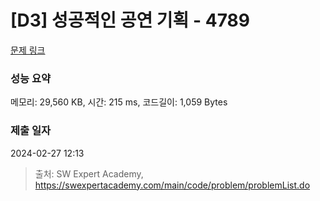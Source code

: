 # [D3] 성공적인 공연 기획 - 4789 

[문제 링크](https://swexpertacademy.com/main/code/problem/problemDetail.do?contestProbId=AWS2dSgKA8MDFAVT) 

### 성능 요약

메모리: 29,560 KB, 시간: 215 ms, 코드길이: 1,059 Bytes

### 제출 일자

2024-02-27 12:13



> 출처: SW Expert Academy, https://swexpertacademy.com/main/code/problem/problemList.do
